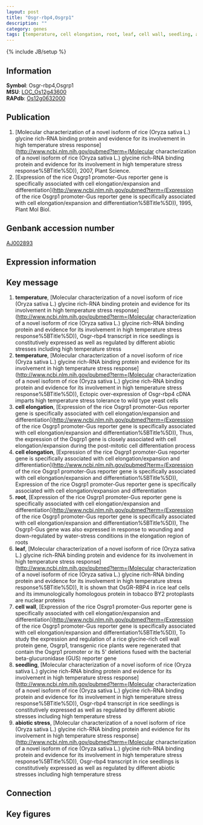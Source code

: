 ```yaml
---
layout: post
title: "Osgr-rbp4,Osgrp1"
description: ""
category: genes
tags: [temperature, cell elongation, root, leaf, cell wall, seedling, abiotic stress, Gene]
---
```

{% include JB/setup %}

## Information
__Symbol__: Osgr-rbp4,Osgrp1  
__MSU__: [LOC_Os12g43600](http://rice.plantbiology.msu.edu/cgi-bin/ORF_infopage.cgi?orf=LOC_Os12g43600)  
__RAPdb__: [Os12g0632000](http://rapdb.dna.affrc.go.jp/viewer/gbrowse_details/irgsp1?name=Os12g0632000)  

## Publication
1. [Molecular characterization of a novel isoform of rice (Oryza sativa L.) glycine rich-RNA binding protein and evidence for its involvement in high temperature stress response](http://www.ncbi.nlm.nih.gov/pubmed?term=(Molecular characterization of a novel isoform of rice (Oryza sativa L.) glycine rich-RNA binding protein and evidence for its involvement in high temperature stress response%5BTitle%5D)), 2007, Plant Science.
2. [Expression of the rice Osgrp1 promoter-Gus reporter gene is specifically associated with cell elongation/expansion and differentiation](http://www.ncbi.nlm.nih.gov/pubmed?term=(Expression of the rice Osgrp1 promoter-Gus reporter gene is specifically associated with cell elongation/expansion and differentiation%5BTitle%5D)), 1995, Plant Mol Biol.

## Genbank accession number
[AJ002893](http://www.ncbi.nlm.nih.gov/nuccore/AJ002893)

## Expression information

## Key message
1. __temperature__, [Molecular characterization of a novel isoform of rice (Oryza sativa L.) glycine rich-RNA binding protein and evidence for its involvement in high temperature stress response](http://www.ncbi.nlm.nih.gov/pubmed?term=(Molecular characterization of a novel isoform of rice (Oryza sativa L.) glycine rich-RNA binding protein and evidence for its involvement in high temperature stress response%5BTitle%5D)),  Osgr-rbp4 transcript in rice seedlings is constitutively expressed as well as regulated by different abiotic stresses including high temperature stress
2. __temperature__, [Molecular characterization of a novel isoform of rice (Oryza sativa L.) glycine rich-RNA binding protein and evidence for its involvement in high temperature stress response](http://www.ncbi.nlm.nih.gov/pubmed?term=(Molecular characterization of a novel isoform of rice (Oryza sativa L.) glycine rich-RNA binding protein and evidence for its involvement in high temperature stress response%5BTitle%5D)),  Ectopic over-expression of Osgr-rbp4 cDNA imparts high temperature stress tolerance to wild type yeast cells
3. __cell elongation__, [Expression of the rice Osgrp1 promoter-Gus reporter gene is specifically associated with cell elongation/expansion and differentiation](http://www.ncbi.nlm.nih.gov/pubmed?term=(Expression of the rice Osgrp1 promoter-Gus reporter gene is specifically associated with cell elongation/expansion and differentiation%5BTitle%5D)),  Thus, the expression of the Osgrp1 gene is closely associated with cell elongation/expansion during the post-mitotic cell differentiation process
4. __cell elongation__, [Expression of the rice Osgrp1 promoter-Gus reporter gene is specifically associated with cell elongation/expansion and differentiation](http://www.ncbi.nlm.nih.gov/pubmed?term=(Expression of the rice Osgrp1 promoter-Gus reporter gene is specifically associated with cell elongation/expansion and differentiation%5BTitle%5D)), Expression of the rice Osgrp1 promoter-Gus reporter gene is specifically associated with cell elongation/expansion and differentiation
5. __root__, [Expression of the rice Osgrp1 promoter-Gus reporter gene is specifically associated with cell elongation/expansion and differentiation](http://www.ncbi.nlm.nih.gov/pubmed?term=(Expression of the rice Osgrp1 promoter-Gus reporter gene is specifically associated with cell elongation/expansion and differentiation%5BTitle%5D)),  The Osgrp1-Gus gene was also expressed in response to wounding and down-regulated by water-stress conditions in the elongation region of roots
6. __leaf__, [Molecular characterization of a novel isoform of rice (Oryza sativa L.) glycine rich-RNA binding protein and evidence for its involvement in high temperature stress response](http://www.ncbi.nlm.nih.gov/pubmed?term=(Molecular characterization of a novel isoform of rice (Oryza sativa L.) glycine rich-RNA binding protein and evidence for its involvement in high temperature stress response%5BTitle%5D)),  It is shown that OsGR-RBP4 in rice leaf cells and its immunologically homologous protein in tobacco BY2 protoplasts are nuclear proteins
7. __cell wall__, [Expression of the rice Osgrp1 promoter-Gus reporter gene is specifically associated with cell elongation/expansion and differentiation](http://www.ncbi.nlm.nih.gov/pubmed?term=(Expression of the rice Osgrp1 promoter-Gus reporter gene is specifically associated with cell elongation/expansion and differentiation%5BTitle%5D)), To study the expression and regulation of a rice glycine-rich cell wall protein gene, Osgrp1, transgenic rice plants were regenerated that contain the Osgrp1 promoter or its 5' deletions fused with the bacterial beta-glucuronidase (GUS) reporter gene
8. __seedling__, [Molecular characterization of a novel isoform of rice (Oryza sativa L.) glycine rich-RNA binding protein and evidence for its involvement in high temperature stress response](http://www.ncbi.nlm.nih.gov/pubmed?term=(Molecular characterization of a novel isoform of rice (Oryza sativa L.) glycine rich-RNA binding protein and evidence for its involvement in high temperature stress response%5BTitle%5D)),  Osgr-rbp4 transcript in rice seedlings is constitutively expressed as well as regulated by different abiotic stresses including high temperature stress
9. __abiotic stress__, [Molecular characterization of a novel isoform of rice (Oryza sativa L.) glycine rich-RNA binding protein and evidence for its involvement in high temperature stress response](http://www.ncbi.nlm.nih.gov/pubmed?term=(Molecular characterization of a novel isoform of rice (Oryza sativa L.) glycine rich-RNA binding protein and evidence for its involvement in high temperature stress response%5BTitle%5D)),  Osgr-rbp4 transcript in rice seedlings is constitutively expressed as well as regulated by different abiotic stresses including high temperature stress

## Connection

## Key figures


